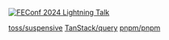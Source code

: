 [![FEConf 2024 Lightning Talk](https://img.shields.io/badge/FEConf%202024%20Lightning%20Talk-%EC%98%A4%ED%94%88%EC%86%8C%EC%8A%A4%20%EA%B8%B0%EC%97%AC%2C%20%EC%96%B4%EB%A0%B5%EC%A7%80%20%EC%95%8A%EC%95%84%EC%9A%94!-8A2BE2?style=social&labelColor=8A2BE2)](https://drive.google.com/file/d/1qcXOaFodRQBR9pa_nBcdIeKVdEZACQNx/view)

[toss/suspensive](https://github.com/toss/suspensive/issues?q=is%3Aall+involves%3Agwansikk)
[TanStack/query](https://github.com/TanStack/query/issues?q=is%3Aall+involves%3Agwansikk)
[pnpm/pnpm](https://github.com/pnpm/pnpm/issues?q=is%3Aall+involves%3Agwansikk)
